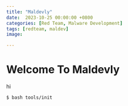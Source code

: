 ```yaml
---
title: "Maldevly"
date:  2023-10-25 00:00:00 +0800
categories: [Red Team, Malware Development]
tags: [redteam, maldev]
image: 

---
```


# Welcome To Maldevly
hi

```bash
$ bash tools/init
```